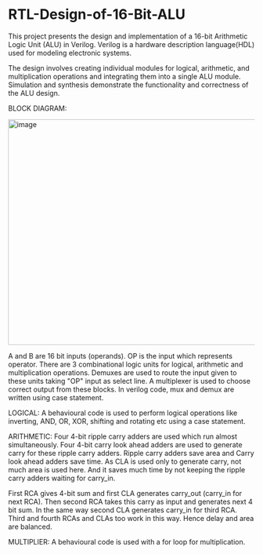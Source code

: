 # RTL-Design-of-16-Bit-ALU
This project presents the design and implementation of a 16-bit Arithmetic Logic Unit (ALU) in Verilog. Verilog is a hardware description language(HDL) used for modeling electronic systems.

The design involves creating individual modules for logical, arithmetic, and multiplication operations and integrating them into a single ALU module. Simulation and synthesis demonstrate the functionality and correctness of the ALU design.

BLOCK DIAGRAM:

<img width="819" height="460" alt="image" src="https://github.com/user-attachments/assets/1fd32d8a-1f3b-4c5d-866f-f448c36f1d1a" />

A and B are 16 bit inputs (operands). OP is the input which represents operator. There are 3 combinational logic units for logical, arithmetic and multiplication operations. Demuxes are used to route the input given to these units taking "OP" input as select line. A multiplexer is used to choose correct output from these blocks. In verilog code, mux and demux are written using case statement.

LOGICAL: A behavioural code is used to perform logical operations like inverting, AND, OR, XOR, shifting and rotating etc using a case statement.

ARITHMETIC: Four 4-bit ripple carry adders are used which run almost simultaneously. Four 4-bit carry look ahead adders are used to generate carry for these ripple carry adders. Ripple carry adders save area and Carry look ahead adders save time. As CLA is used only to generate carry, not much area is used here. And it saves much time by not keeping the ripple carry adders waiting for carry_in.

First RCA gives 4-bit sum and first CLA generates carry_out (carry_in for next RCA). Then second RCA takes this carry as input and generates next 4 bit sum. In the same way second CLA generates carry_in for third RCA. Third and fourth RCAs and CLAs too work in this way. Hence delay and area are balanced.

MULTIPLIER: A behavioural code is used with a for loop for multiplication.
